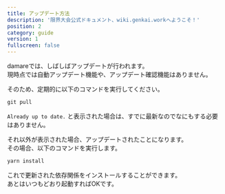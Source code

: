 ```yaml
---
title: アップデート方法 
description: '限界大会公式ドキュメント、wiki.genkai.workへようこそ！'
position: 2
category: guide
version: 1
fullscreen: false
---
```


damareでは、しばしばアップデートが行われます。      
現時点では自動アップデート機能や、アップデート確認機能はありません。

そのため、定期的に以下のコマンドを実行してください。

```powershell
git pull
```

`Already up to date.` と表示された場合は、すでに最新なのでなにもする必要はありません。

それ以外が表示された場合、アップデートされたことになります。        
その場合、以下のコマンドを実行します。

```powershell
yarn install
```

これで更新された依存関係をインストールすることができます。      
あとはいつもどおり起動すればOKです。